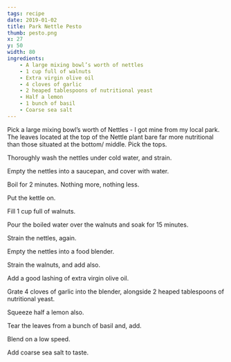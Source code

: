 ```yaml
---
tags: recipe
date: 2019-01-02
title: Park Nettle Pesto
thumb: pesto.png
x: 27
y: 50
width: 80
ingredients: 
    - A large mixing bowl’s worth of nettles
    - 1 cup full of walnuts
    - Extra virgin olive oil
    - 4 cloves of garlic
    - 2 heaped tablespoons of nutritional yeast
    - Half a lemon
    - 1 bunch of basil
    - Coarse sea salt
---
```


Pick a large mixing bowl’s worth of Nettles - I got mine from my local park.
The leaves located at the top of the Nettle plant bare far more nutritional than those situated at the bottom/ middle. Pick the tops.

Thoroughly wash the nettles under cold water, and strain.

Empty the nettles into a saucepan, and cover with water.

Boil for 2 minutes. Nothing more, nothing less.

Put the kettle on.

Fill 1 cup full of walnuts.

Pour the boiled water over the walnuts and soak for 15 minutes.

Strain the nettles, again.

Empty the nettles into a food blender.

Strain the walnuts, and add also.

Add a good lashing of extra virgin olive oil.

Grate 4 cloves of garlic into the blender, alongside 2 heaped tablespoons of nutritional yeast.

Squeeze half a lemon also.

Tear the leaves from a bunch of basil and, add.

Blend on a low speed.

Add coarse sea salt to taste.